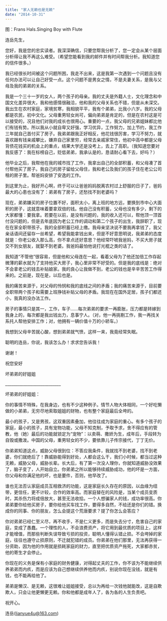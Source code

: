 ```yaml
---
title: "家人无赖也是无赖"
date: "2014-10-31"
---
```


图：Frans Hals.Singing Boy with Flute

连岳先生，

您好，我是您的忠实读者。我深深确信，只要您帮我分析了，您一定会从某个层面分析得让我不再这么难受。（希望您能看到我的邮件并有时间帮我分析。我知道您的信件很多。）

我已经很长时间被这个问题所困，我走不出来，这是我第一次遇到一个问题且没有任何办法可以让自己好受一点。这个问题不是男女之情，不是夫妻关系，是我与父母及我的弟弟的关系。

我是一个三十一岁的女人，两个孩子的母亲。我的丈夫是外籍人士，文化理念和中国文化差异很大，我和他感情很融洽，他和我的父母关系也不错，但是从未深交。我出生在农村家庭，家境贫寒，我相貌平平，我有个弟弟，比我小六岁。我的父母都是农民，初中文化。父母重男轻女尚可，偏向弟弟是肯定的，但是在农村这是可以接受的，况且他们对我的成长也很用心。重要的一点，我父母的兄弟姐妹都比他们有钱有势。所以我从小就自卑又好强，学习优异，工作努力，加上节约，我工作三年就自己首付买了房子。我弟弟跟我正好相反，他花钱很厉害，学习不努力，就喜欢跟有钱亲戚攀比，嫌弃自己家里穷，经常去亲戚家常住，他初中高中都是父母背债花钱买的机会上的重点，结果大学还是没考上，去上了高职。（我知道您要对我反感了：我在标榜自己，贬低弟弟，我承认是的，恳请耐心看下去，好吗？）

他毕业之后，我帮他在我的城市找了工作，我拿出自己的全部积蓄，和父母凑了首付帮他买了房子。我自己的房子留给父母住，我和老公及我们的孩子住在老公公司租的房子里。帮爸妈安排了安逸的工作。

到这里为止，我好开心啊，终于可以让爸爸妈妈脱离农村过上舒服的日子了，爸妈最大的心患也没有了：弟弟有了房子，还愁找不到老婆吗？

现在，弟弟嫌买的房子位置不好，面积太小，离上班的地方远，要换到市中心大面积的房子，这就意味着要拿双倍的钱。他自己没有积蓄，父母也没有多少，剩下的大家都懂：要我拿。若要在以前，是没有问题的，我的收入还可以，帮他顶一顶首付没问题的，但是去年底因为老公工作的调动和第二个孩子的出生，我辞职了，现在在家全职带孩子。我的全部积蓄已经上缴。我母亲坚决说不要我再拿钱了，我父亲话语间还留存一丝希望，希望我能拿钱出来，但是不好意思明说，我弟弟的态度就是：你老公收入那么高，你不拿点还好意思？他经常吓唬我爸妈，不买大房子就交不到女朋友，就娶不到老婆。我爸妈最怕他说打光棍之类的话了。

我知道“不管他”很容易，但是他和父母连在一起，看着父母为了他还加倍工作存起微薄的薪水就为了支持他买大房子，我心里非常不好受的。但是我的底线是：绝对不会拿老公的钱去补贴娘家。我的良心让我做不到，老公的钱也是辛辛苦苦工作得来的。之前是，现在是，以后也是。

我的痛苦来源于，对父母的怜悯和我的底线之间的矛盾；我的痛苦来源于，目前要全职带两个孩子和需要上班挣钱补贴父母的矛盾。我现在在国外定居，孩子们都还小，我真的没办法工作。

房子的事情只是其一，工作，车子……每次弟弟的要求一再膨胀，压力都是转嫁到我身上的，每次都是我出钱出力，息事宁人。（对，他一再挑剔工作，我一再找关系托人帮他安排工作；对，他拥有一辆价值十万的小轿车。）

我想到父母辛苦就心酸，想到弟弟就气愤，这样一来，我竟经常失眠。

聪明的连岳，你说，我该怎么办！求求您告诉我！

谢谢！

祝您安好

坏弟弟的好姐姐

\_\_\_\_\_\_\_\_\_\_\_\_\_\_\_\_\_\_\_\_\_\_\_\_\_\_\_\_

坏弟弟的好姐姐：

你的事情不特殊，在我身边，也有不少这种例子。情节人物大体相同，一个好吃懒做的小弟弟，无穷尽地索取姐姐的财物，也有整个家庭最后全垮的。

最小的孩子，又是男孩，这双重因素叠加，他往往成为家庭的重心。有多个孩子的家庭，最小的孩子，具有宠物功能，父母不知克制，予取予求，舍不得应有的管教，他（她）最后的功能就锁定为“宠物”：以卖萌、撒娇为生，成年后，手段转为自毁或撒泼。中国的父母，重男轻女的不少，要依靠儿子传宗接代，丁丁无价。

你弟弟知道这点，威胁父母很到位：不答应我条件，我就找不到老婆，找不到老婆，你们就绝后了！靠威胁能得到好处，人都会这么干，我们小时候，都当过这种无赖，威胁父母，威胁长辈。长大后，有了第一次没人理你，你就知道威胁没效果了，脑子变了，人开始自立。你弟弟之所以能够持续威胁成功，他的坏是一方面，你父母和你满足他的坏，也是要件，否则，他早改了。

谁也无法否认家庭成员互相救济的功能，这是家庭长久存在的原因，以血缘为纽带，更信任，更不计较，合作的效率高。而家庭替在的风险是，当某个成员变质时，其杀伤力将成倍放大，甚至无法收拾。一个人想骗家人的钱，成功率很高。你弟弟要你给他买房子，要你给他买车找工作，要得多自然，不给还是你们的错。换成你的同事、你的朋友，怎么会提这个荒唐要求？提了你怎么会答应？

你对弟弟已经仁至义尽，再不收手，不是仁义更多，而是失去分寸，危害自己的家庭，变成了愚蠢。一个理性的人，不会浪费资产，将它用到最优质的项目上，这样才能增值，而那些判断失误导致亏损的投资，聪明人懂得认错止损。不会垮掉的家庭，往往也遵守止损原则，不迁就犯错的成员。你弟弟在他们那里，无法再获得一分资助，因为他的作用就是损耗家庭的财力，直至把优质资产拖死，大家都赤贫，他的寄生才会停止。

你现在的义务是保有小家庭的财务健康，对得起丈夫的工作，你不该为不能继续供养弟弟而内疚，而是应该为自己想继续供养他而内疚，别说你现在没钱，就是有钱，也不能再给他了。

弟弟是懒汉、是无赖，这很难让姐姐接受，总以为再给一次钱他就能改，这是自欺欺人，只会让他更懒更无赖。你和他都是成年人了，各为各的人生负责吧。

祝开心。

连岳(lianyue4u@163.com)
